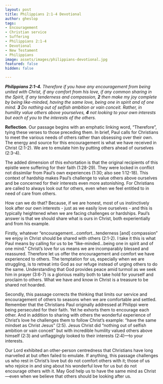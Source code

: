 ```yaml
---
layout: post
title: Philippians 2:1-4 Devotional
author: gheslop
tags:
- Encouragement
- Christian service
- Suffering
- Philippians 2:1-4
- Devotional
- New Testament
- Philippians
image: assets/images/philippians-devotional.jpg
featured: false
hidden: false

---
```

**_Philippians 2:1-4._** _Therefore if you have any encouragement from being united with Christ, if any comfort from his love, if any common sharing in the Spirit, if any tenderness and compassion, **2** then make my joy complete by being like-minded, having the same love, being one in spirit and of one mind. **3** Do nothing out of selfish ambition or vain conceit. Rather, in humility value others above yourselves, **4** not looking to your own interests but each of you to the interests of the others._

**Reflection**. Our passage begins with an emphatic linking word, “Therefore”, tying these verses to those preceding them. In brief, Paul calls for Christians to meet the various needs of others rather than obsessing over their own. The energy and source for this encouragement is what we have received in Christ (2:1-2). We are to emulate him by putting others ahead of ourselves (2:3-4).

The added dimension of this exhortation is that the original recipients of this epistle were suffering for their faith (1:28-29). They were locked in conflict not dissimilar from Paul’s own experiences (1:30; also see 1:12-18). This context of hardship makes Paul’s challenge to value others above ourselves and be concerned for their interests even more astonishing. For Christians are called to always look out for others, even when we feel entitled to in need of care from others.

How can we do that? Because, if we are honest, most of us instinctively look after our own interests - just as we easily love ourselves - and this is typically heightened when we are facing challenges or hardships. Paul’s answer is that we should share what is ours in Christ, both experientially and from his example.

Firstly, whatever “encouragement…comfort…tenderness \[and\] compassion” we enjoy in Christ should be shared with others (2:1-2). I take it this is what Paul means by calling for us to be “like-minded…being one in spirit and of one mind.” Christ’s love for us means we are incomparably blessed and reassured. Therefore let us offer the encouragement and comfort we have experienced to others. The temptation for us, especially when we are struggling, is to retreat into God as our refuge instead of urging others to do the same. Understanding that God provides peace amid turmoil as we seek him in prayer (3:6-7) is a glorious reality both to take hold for yourself and proclaim to others. What we have and know in Christ is a treasure to be shared not hoarded.

Secondly, this passage corrects the thinking that limits our service and encouragement of others to seasons when we are comfortable and settled. Remember that the Christians Paul originally addressed at Philippi were being persecuted for their faith. Yet he exhorts them to encourage each other. And in addition to sharing with others the wonderful experience of Christ’s love he challenges them to follow Christ’s example: “have the same mindset as Christ Jesus” (2:5). Jesus Christ did “nothing out of selfish ambition or vain conceit” but with incredible humility valued others above himself (2:3) and unflaggingly looked to their interests (2:4)—to your interests. 

Our Lord exhibited an other-person centredness that Christians have long marvelled at but often failed to emulate. If anything, this passage challenges us who rest in Christ’s love but do not comfort others with it; those of us who rejoice in and sing about his wonderful love for us but do not encourage others with it. May God help us to have the same mind as Christ—even when we believe that others should be looking after us.
